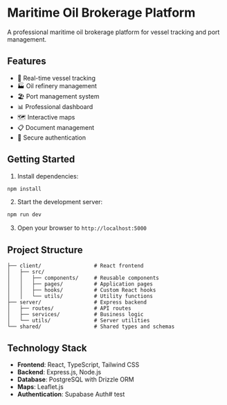 # Maritime Oil Brokerage Platform

A professional maritime oil brokerage platform for vessel tracking and port management.

## Features

- 🚢 Real-time vessel tracking
- 🏭 Oil refinery management
- 🏖️ Port management system
- 📊 Professional dashboard
- 🗺️ Interactive maps
- 📋 Document management
- 🔐 Secure authentication

## Getting Started

1. Install dependencies:
```bash
npm install
```

2. Start the development server:
```bash
npm run dev
```

3. Open your browser to `http://localhost:5000`

## Project Structure

```
├── client/                 # React frontend
│   ├── src/
│   │   ├── components/     # Reusable components
│   │   ├── pages/          # Application pages
│   │   ├── hooks/          # Custom React hooks
│   │   └── utils/          # Utility functions
├── server/                 # Express backend
│   ├── routes/             # API routes
│   ├── services/           # Business logic
│   └── utils/              # Server utilities
└── shared/                 # Shared types and schemas
```

## Technology Stack

- **Frontend**: React, TypeScript, Tailwind CSS
- **Backend**: Express.js, Node.js
- **Database**: PostgreSQL with Drizzle ORM
- **Maps**: Leaflet.js
- **Authentication**: Supabase Auth# test
